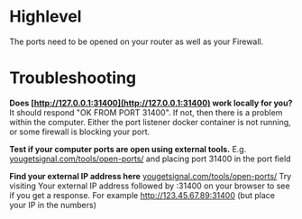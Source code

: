 # Highlevel

The ports need to be opened on your router as well as your Firewall.

# Troubleshooting

**Does [http://127.0.0.1:31400](http://127.0.0.1:31400) work locally for you?**
It should respond "OK FROM PORT 31400". If not, then there is a problem within the computer. Either the port listener docker container is not running, or some firewall is blocking your port. 

**Test if your computer ports are open using external tools.** 
E.g. [yougetsignal.com/tools/open-ports/](http://yougetsignal.com/tools/open-ports/) and placing port 31400 in the port field

**Find your external IP address here** [yougetsignal.com/tools/open-ports/](http://yougetsignal.com/tools/open-ports/) 
Try visiting Your external IP address followed by :31400 on your browser to see if you get a response. For example http://123.45.67.89:31400 (but place your IP in the numbers)
